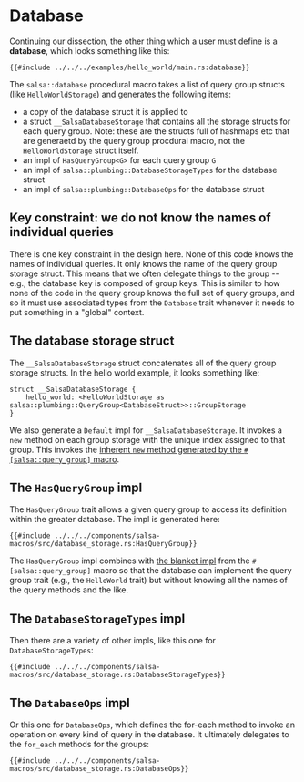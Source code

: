 # Database

Continuing our dissection, the other thing which a user must define is a
**database**, which looks something like this:

```rust,ignore
{{#include ../../../examples/hello_world/main.rs:database}}
```

The `salsa::database` procedural macro takes a list of query group
structs (like `HelloWorldStorage`) and generates the following items:

* a copy of the database struct it is applied to
* a struct `__SalsaDatabaseStorage` that contains all the storage structs for
  each query group. Note: these are the structs full of hashmaps etc that are
  generaetd by the query group procdural macro, not the `HelloWorldStorage`
  struct itself.
* an impl of `HasQueryGroup<G>` for each query group `G`
* an impl of `salsa::plumbing::DatabaseStorageTypes` for the database struct
* an impl of `salsa::plumbing::DatabaseOps` for the database struct

## Key constraint: we do not know the names of individual queries

There is one key constraint in the design here. None of this code knows the
names of individual queries. It only knows the name of the query group storage
struct. This means that we often delegate things to the group -- e.g., the
database key is composed of group keys. This is similar to how none of the code
in the query group knows the full set of query groups, and so it must use
associated types from the `Database` trait whenever it needs to put something in
a "global" context.

## The database storage struct

The `__SalsaDatabaseStorage` struct concatenates all of the query group storage
structs. In the hello world example, it looks something like:

```rust,ignore
struct __SalsaDatabaseStorage {
    hello_world: <HelloWorldStorage as salsa::plumbing::QueryGroup<DatabaseStruct>>::GroupStorage
}
```

We also generate a `Default` impl for `__SalsaDatabaseStorage`. It invokes
a `new` method on each group storage with the unique index assigned to that group.
This invokes the [inherent `new` method generated by the `#[salsa::query_group]` macro][new].

[new]: query_groups.md#group-storage

## The `HasQueryGroup` impl

The `HasQueryGroup` trait allows a given query group to access its definition
within the greater database. The impl is generated here:

```rust,ignore
{{#include ../../../components/salsa-macros/src/database_storage.rs:HasQueryGroup}}
```

The `HasQueryGroup` impl combines with [the blanket impl] from the
`#[salsa::query_group]` macro so that the database can implement the query group
trait (e.g., the `HelloWorld` trait) but without knowing all the names of the
query methods and the like.

[the blanket impl]: query_groups.md#impl-of-the-hello-world-trait

## The `DatabaseStorageTypes` impl

Then there are a variety of other impls, like this one for `DatabaseStorageTypes`:

```rust,ignore
{{#include ../../../components/salsa-macros/src/database_storage.rs:DatabaseStorageTypes}}
```

## The `DatabaseOps` impl

Or this one for `DatabaseOps`, which defines the for-each method to
invoke an operation on every kind of query in the database. It ultimately
delegates to the `for_each` methods for the groups:

```rust,ignore
{{#include ../../../components/salsa-macros/src/database_storage.rs:DatabaseOps}}
```
